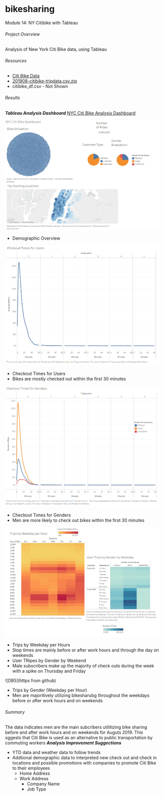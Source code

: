 # bikesharing
Module 14: NY Citibike with Tableau
###### Project Overview
Analysis of New York Citi Bike data, using Tableau
###### Resources
- [Citi Bike Data](https://ride.citibikenyc.com/system-data)
- [201908-citibike-tripdata.csv.zip](https://s3.amazonaws.com/tripdata/201908-citibike-tripdata.csv.zip)
- citibike_df.csv - Not Shown
###### Results
***Tableau Analysis Dashboard***
[NYC Citi Bike Analysis Dashboard](https://public.tableau.com/app/profile/robyn.cook3069/viz/NYCCitiBikeAnalysis_16485178688680/NYCCitiBikeAnalysis?publish=yes)

![DB1](https://github.com/robyndook/bikesharing/blob/ba51461866a302f2f20b38ed7b4e649e34c8e55f/Images/2022-03-30_00-19-56.jpg)
- Demographic Overview

![DB2](https://github.com/robyndook/bikesharing/blob/ba51461866a302f2f20b38ed7b4e649e34c8e55f/Images/2022-03-30_00-23-40.jpg)
- Checkout Times for Users
- Bikes are mostly checked out within the first 30 minutes

![DB3](https://github.com/robyndook/bikesharing/blob/ba51461866a302f2f20b38ed7b4e649e34c8e55f/Images/2022-03-30_00-25-33.jpg)
- Checkout Times for Genders
- Men are more likely to check out bikes within the first 30 minutes

![DB4](https://github.com/robyndook/bikesharing/blob/ba51461866a302f2f20b38ed7b4e649e34c8e55f/Images/2022-03-30_00-26-48.jpg)
- Trips by Weekday per Hours
- Stop times are mainly before or after work hours and through the day on weekends
- User TRipes by Gender by Weekend
- Male subscribers make up the majority of check outs during the week with a spike on Thursday and Friday

![DB5](https from github)
- Trips by Gender (Weekday per Hour)
- Men are majoritively utilizing bikesharubg throughout the weekdays before or after work hours and on weekends

###### Summary
The data indicates men are the main subcribers utilitizing bike sharing before and after work hours and on weekends for Auguts 2019. This sggests that Citi Bike is used as an alternative to public transportation by commuting workers
***Analysis Improvement Suggections***
- YTD data and weather data to follow trends
- Addtional demographic data to interpreted new check out and check in locations and possible promotions with companies to promote Citi Bike to their employees
    - Home Address
    - Work Address
        - Company Name
        - Job Type
  
